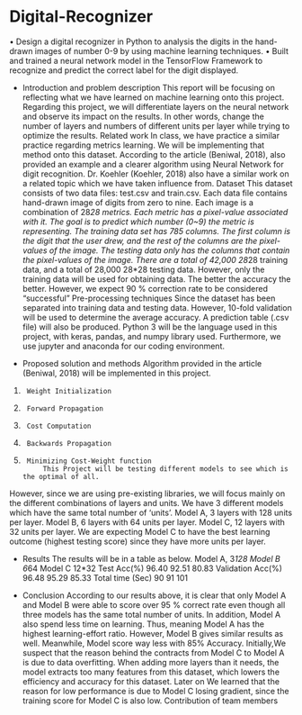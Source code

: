 # Digital-Recognizer
•	Design a digital recognizer in Python to analysis the digits in the hand-drawn images of number 0-9 by using machine learning techniques.
•	Built and trained a neural network model in the TensorFlow Framework to recognize and predict the correct label for the digit displayed.


- Introduction and problem description
        	This report will be focusing on reflecting what we have learned on machine learning onto this project. Regarding this project, we will differentiate layers on the neural network and observe its impact on the results. In other words, change the number of layers and numbers of different units per layer while trying to optimize the results. 
 Related work
        	In class, we have practice a similar practice regarding metrics learning. We will be implementing that method onto this dataset. According to the article (Beniwal, 2018), also provided an example and a clearer algorithm using Neural Network for digit recognition. Dr. Koehler (Koehler, 2018) also have a similar work on a related topic which we have taken influence from. 
Dataset
        	This dataset consists of two data files: test.csv and train.csv. Each data file contains hand-drawn image of digits from zero to nine. Each image is a combination of 28*28 metrics. Each metric has a pixel-value associated with it. The goal is to predict which number (0~9) the metric is representing. 
The training data set has 785 columns. The first column is the digit that the user drew, and the rest of the columns are the pixel-values of the image. The testing data only has the columns that contain the pixel-values of the image. 
There are a total of 42,000 28*28 training data, and a total of 28,000 28*28 testing data. However, only the training data will be used for obtaining data. 
The better the accuracy the better.  However, we expect 90 % correction rate to be considered “successful”
 Pre-processing techniques
        	Since the dataset has been separated into training data and testing data. However, 10-fold validation will be used to determine the average accuracy. A prediction table (.csv file) will also be produced. Python 3 will be the language used in this project, with keras, pandas, and numpy library used. Furthermore, we use jupyter and anaconda for our coding environment. 
          
          
- Proposed solution and methods
        	Algorithm provided in the article (Beniwal, 2018) will be implemented in this project. 
1.     	Weight Initialization
2.     	Forward Propagation 
3.     	Cost Computation
4.     	Backwards Propagation
5.     	Minimizing Cost-Weight function
        	This Project will be testing different models to see which is the optimal of all.
 However, since we are using pre-existing libraries, we will focus mainly on the different combinations of layers and units. We have 3 different models which have the same total number of ‘units’. Model A, 3 layers with 128 units per layer. Model B, 6 layers with 64 units per layer. Model C, 12 layers with 32 units per layer. We are expecting Model C to have the best learning outcome (highest testing score) since they have more units per layer.
 
- Results
The results will be in a table as below.
 	Model A, 3*128	Model B 6*64	Model C 12*32
Test Acc(%)	 96.40	 92.51	80.83
Validation Acc(%)	96.48	95.29	85.33
 Total time (Sec)	 90	 91	 101
 
- Conclusion 
According to our results above, it is clear that only Model A and Model B were able to score over 95 % correct rate even though all three models has the same total number of units. In addition, Model A also spend less time on learning. Thus, meaning Model A has the highest learning-effort ratio. However, Model B gives similar results as well. Meanwhile, Model score way less with 85% Accuracy. 
Initially,We suspect that the reason behind the contracts from Model C to Model A is due to data overfitting. When adding more layers than it needs, the model extracts too many features from this dataset, which lowers the efficiency and accuracy for this dataset. Later on We learned that the reason for low performance is due to Model C losing gradient, since the training score for Model C is also low. 
Contribution of team members
